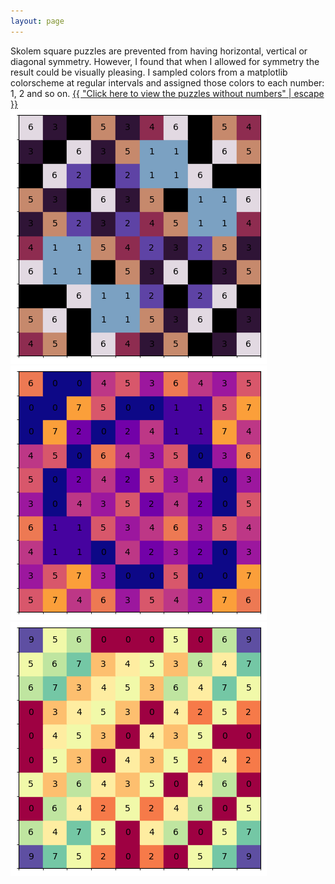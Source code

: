 ```yaml
---
layout: page 
---
```

<div class="page-wrap-text">
  Skolem square puzzles are prevented from having horizontal, vertical or diagonal symmetry. However, I found that when I allowed for symmetry the result could be visually pleasing. I sampled colors from a matplotlib colorscheme at regular intervals and assigned those colors to each number: 1, 2 and so on.
<a class="page-link" href="{{ "/jekyll/update/2024/04/17/art.html" | relative_url }}">{{ "Click here to view the puzzles without numbers" | escape }}</a>

</div>

<div class="page-wrap-art">
  <img class="medsmall_img" src="/assets/art-page/pretty-puzzle-twilight_solved.png">

  <img class="medsmall_img" src="/assets/art-page/pretty-puzzle-plasma_solved.png">

  <img class="medsmall_img" src="/assets/art-page/pretty-puzzle-Spectral_solved.png">
</div>

